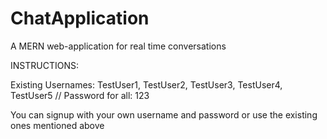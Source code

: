 # ChatApplication
A MERN web-application for real time conversations

INSTRUCTIONS: 

Existing Usernames: TestUser1, TestUser2, TestUser3, TestUser4, TestUser5 // 
Password for all: 123

You can signup with your own username and password or use the existing ones mentioned above
